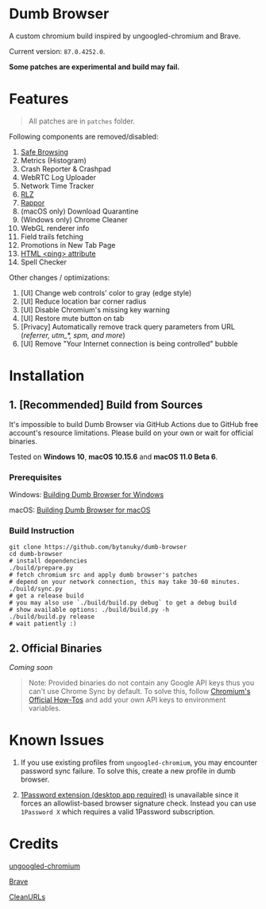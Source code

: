 # Dumb Browser
A custom chromium build inspired by ungoogled-chromium and Brave.

Current version: `87.0.4252.0`.

**Some patches are experimental and build may fail.**

# Features

> All patches are in `patches` folder.

Following components are removed/disabled:
1. [Safe Browsing](https://safebrowsing.google.com)
2. Metrics (Histogram)
3. Crash Reporter & Crashpad
4. WebRTC Log Uploader
5. Network Time Tracker
6. [RLZ](https://blog.chromium.org/2010/06/in-open-for-rlz.html)
7. [Rappor](https://github.com/google/rappor)
8. (macOS only) Download Quarantine
10. (Windows only) Chrome Cleaner
11. WebGL renderer info
12. Field trails fetching
13. Promotions in New Tab Page
14. [HTML \<ping\> attribute](https://www.w3schools.com/tags/att_a_ping.asp)
15. Spell Checker

Other changes / optimizations:
1. [UI] Change web controls' color to gray (edge style)
2. [UI] Reduce location bar corner radius
3. [UI] Disable Chromium's missing key warning
4. [UI] Restore mute button on tab
5. [Privacy] Automatically remove track query parameters from URL (*referrer, utm_\*, spm, and more*)
6. [UI] Remove "Your Internet connection is being controlled" bubble

# Installation

## 1. [Recommended] Build from Sources

It's impossible to build Dumb Browser via GitHub Actions due to GitHub free account's resource limitations.
Please build on your own or wait for official binaries.

Tested on **Windows 10**, **macOS 10.15.6** and **macOS 11.0 Beta 6**.

### Prerequisites

Windows: [Building Dumb Browser for Windows](docs/windows.md)

macOS: [Building Dumb Browser for macOS](docs/windows.md)

### Build Instruction

```shell
git clone https://github.com/bytanuky/dumb-browser
cd dumb-browser
# install dependencies
./build/prepare.py
# fetch chromium src and apply dumb browser's patches
# depend on your network connection, this may take 30-60 minutes.
./build/sync.py
# get a release build
# you may also use `./build/build.py debug` to get a debug build
# show available options: ./build/build.py -h
./build/build.py release
# wait patiently :)
```

## 2. Official Binaries
*Coming soon*

> Note: Provided binaries do not contain any Google API keys thus you can't use Chrome Sync by default.
> To solve this, follow [Chromium's Official How-Tos](https://www.chromium.org/developers/how-tos/api-keys)
> and add your own API keys to environment variables.

# Known Issues

1. If you use existing profiles from `ungoogled-chromium`, you may encounter password sync failure. To solve this, create a new profile in dumb browser.

2. [1Password extension (desktop app required)](https://chrome.google.com/webstore/detail/1password-extension-deskt/aomjjhallfgjeglblehebfpbcfeobpgk) is unavailable since it forces an allowlist-based browser signature check. Instead you can use `1Password X` which requires a valid 1Password subscription.

# Credits

[ungoogled-chromium](https://github.com/Eloston/ungoogled-chromium)

[Brave](https://github.com/brave/brave-browser)

[CleanURLs](https://github.com/GlowPuff/CleanURLs)
